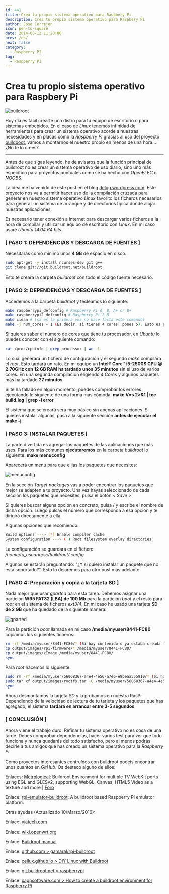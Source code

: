 ```yaml
---
id: 441
title: Crea tu propio sistema operativo para Raspbery Pi
description: Crea tu propio sistema operativo para Raspbery Pi
author: Jose Cerrejon
icon: pen-to-square
date: 2014-08-12 11:20:00
prev: /es/
next: false
category:
  - Raspberry PI
tag:
  - Raspberry PI
---
```


# Crea tu propio sistema operativo para Raspbery Pi

![buildroot](/images/2014/08/buildroot.png)

Hoy día es fácil crearte una distro para tu equipo de escritorio o para sistemas embebidos. En el caso de *Linux* tenemos infinidad de herramientas para crear un sistema operativo acorde a nuestras necesidades y en placas como la *Raspberry Pi* gracias al uso del proyecto [buildboot](http://buildroot.uclibc.org/), vamos a montarnos el nuestro propio en menos de una hora... ¿No te lo crees?

- - -
Antes de que sigas leyendo, he de avisaros que la función principal de buildroot no es crear un sistema operativo de uso diario, sino uno más específico para proyectos puntuales como se ha hecho con *OpenELEC* o *NOOBS*.

La idea me ha venido de este post en el blog [delog.wordpress.com](http://delog.wordpress.com/2014/07/15/custom-embedded-linux-system-for-raspberry-pi-with-buildroot-2/). Este proyecto nos va a permitir hacer uso de la [compilación cruzada](http://es.wikipedia.org/wiki/Compilador_cruzado) para generar en nuestro sistema operativo *Linux* favorito los ficheros necesarios para generar un sistema de arranque y de directorios típica donde alojar nuestras aplicaciones.

Es necesario tener conexión a internet para descargar varios ficheros a la hora de compilar y utilizar un equipo de escritorio con *Linux*. En mi caso usaré *Ubuntu 14.04 64 bits.*


### [ PASO 1: DEPENDENCIAS Y DESCARGA DE FUENTES ]

Necesitarás como mínimo unos **4 GB** de espacio en disco.

```bash
sudo apt-get -y install ncurses-dev git g++
git clone git://git.buildroot.net/buildroot
```

Esto te creará la carpeta *buildroot* con todo el código fuente necesario.

### [ PASO 2: DEPENDENCIAS Y DESCARGA DE FUENTES ]

Accedemos a la carpeta *buildroot* y tecleamos lo siguiente:

```bash
make raspberrypi_defconfig # Raspberry Pi A, B, A+ or B+
make raspberrypi2_defconfig # Raspberry Pi 2 B
make clean # (si es la primera vez no hace falta este comando)
make -j num_cores + 1 (Es decir, si tienes 4 cores, pones 5). Esto es para acelerar el compilado, pero si ves que falla algo simplemente ejecuta make sin -j
```

Si quieres saber el número de cores que tiene tu procesador, en *Ubuntu* lo puedes conocer con el siguiente comando:

```bash
cat /proc/cpuinfo | grep processor | wc -l
```

Lo cual generará un fichero de configuración y el segundo *make* compilará el *root*. Esto tardará un rato. En mi equipo un **Intel® Core™ i5-2500S CPU @ 2.70GHz con 12 GB RAM ha tardado unos 35 minutos** sin el uso de varios cores. En una segunda compilación eligiendo *4 Cores* y algunos paquetes más ha tardado **27 minutos.**

Si te ha fallado en algún momento, puedes comprobar los errores ejecutando lo siguiente de una forma más cómoda: **make V=s 2>&1 | tee build.log | grep -i error**

El sistema que se creará será muy básico sin apenas aplicaciones. Si quieres instalar algunas, pasa a la siguiente sección **antes de ejecutar el make -j**

### [ PASO 3: INSTALAR PAQUETES ]

La parte divertida es agregar los paquetes de las aplicaciones que más uses. Para los más comunes **ejecutaremos** en la carpeta *buildroot* lo siguiente: **make menuconfig**

Aparecerá un menú para que elijas los paquetes que necesites:

![menuconfig](/images/2014/08/menuconfig.png)

En la sección *Target packages* vas a poder encontrar los paquetes que mejor se adapten a tu proyecto. Una vez hayas seleccionado de cada sección los paquetes que necesites, pulsa el botón *< Save >*

Si quieres buscar alguna opción en concreto, pulsa / y escribe el nombre de dicha opción. Luego pulsas el número que corresponda a esa opción y te dirigirá directamente a ella.

Algunas opciones que recomiendo:

```bash
Build options ---> [*] Enable compiler cache
System configuration ---> ( ) Root filesystem overlay directories
```

La configuración se guardará en el fichero */home/tu_usuario/sc/buildroot/.config*

Algunos se estarán preguntando: "¿Y si quiero instalar un paquete que no está soportado?". Esto lo dejaremos para otro post más adelante.

### [ PASO 4: Preparación y copia a la tarjeta SD ]

Nada mejor que usar *gparted* para esta tarea. Debemos asignar una partición **W95 FAT32 (LBA) de 100 Mb** para la partición *boot* y el resto para *root* en el sistema de ficheros *ext3/4*. En mi caso he usado una tarjeta **SD de 2 GB** que ha quedado de la siguiente manera:

![gparted](/images/2014/08/gparted.png)

Para la partición *boot* llamada en mi caso **/media/myuser/8441-FC80** copiamos los siguientes ficheros:

```bash
rm -rf /media/myuser/8441-FC80/* (Si hay contenido o ya estaba creada la unidad)
cp output/images/rpi-firmware/* /media/myuser/8441-FC80/
cp output/images/zImage /media/myuser/8441-FC80/
sync
```

Para *root* hacemos lo siguiente:

```bash
sudo rm -rf /media/myuser/56068367-a4e4-4e56-a7e6-e8beaa555910/* (Si hay contenido o ya estaba creada la unidad)
sudo tar xf output/images/rootfs.tar -C /media/myuser/56068367-a4e4-4e56-a7e6-e8beaa555910/
sync
```

Ahora desmontamos la tarjeta *SD* y la probamos en nuestra RasPi. Dependiendo de la velocidad de lectura de tu tarjeta y los paquetes que has agregado, el sistema **tardará en arrancar entre 3-5 segundos**.


### [ CONCLUSIÓN ]

Ahora viene el trabajo duro. Refinar tu sistema operativo no es cosa de una tarde. Debes comprobar dependencias, hacer varios test para ver que todo funciona y nunca quedarás del todo satisfecho, pero al menos podrás decirle a tus amigos que has creado un sistema operativo para la *Raspberry Pi*.

Como proyectos interesantes contruídos con buildroot podéis encontrar unos cuantos en *GitHub*. Os destaco alguno de ellos:

Enlaces: [Metrological](https://github.com/Metrological/buildroot): Buildroot Environment for multiple TV WebKit ports using EGL and GLESv2, supporting WebGL, Canvas, HTML5 Video as a texture and more | [Foro](http://www.raspberrypi.org/forums/viewtopic.php?f=38&t=43087)

Enlace: [rpi-emulator-buildroot](https://github.com/rmaz/rpi-emulator-buildroot): A buildroot based Raspberry Pi emulator platform.

Otras ayudas (Actualizado 10/Marzo/2016):

Enlace: [viatech.com](http://www.viatech.com/en/2015/06/buildroot/)

Enlace: [wiki.openwrt.org](http://wiki.openwrt.org/es/doc/howto/build)

Enlace: [Buildroot manual](http://buildroot.uclibc.org/downloads/manual/manual.html)

Enlace: [github.com > gamaral/rpi-buildroot](https://github.com/gamaral/rpi-buildroot)

Enlace: [cellux.github.io > DIY Linux with Buildroot](http://cellux.github.io/articles/diy-linux-with-buildroot-part-1/)

Enlace: [git.buildroot.net > raspberrypi](http://git.buildroot.net/buildroot/tree/board/raspberrypi/readme.txt)

Enlace: [xappsoftware.com > 
How to create a buildroot environment for Raspberry Pi](http://www.xappsoftware.com/wordpress/2013/06/06/how-to-create-a-buildroot-environment-for-raspberry-pi/)
